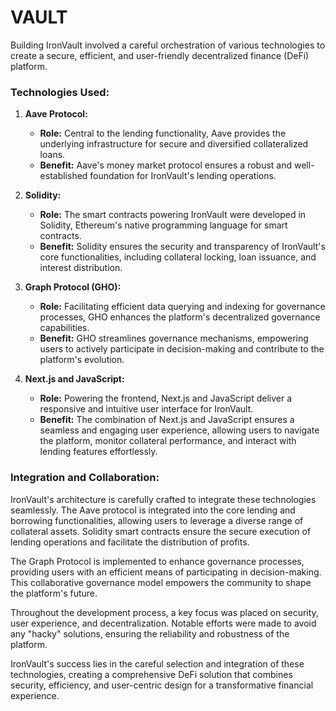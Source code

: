 # VAULT

Building IronVault involved a careful orchestration of various technologies to create a secure, efficient, and user-friendly decentralized finance (DeFi) platform.

### Technologies Used:

1. **Aave Protocol:**
   - **Role:** Central to the lending functionality, Aave provides the underlying infrastructure for secure and diversified collateralized loans.
   - **Benefit:** Aave's money market protocol ensures a robust and well-established foundation for IronVault's lending operations.

2. **Solidity:**
   - **Role:** The smart contracts powering IronVault were developed in Solidity, Ethereum's native programming language for smart contracts.
   - **Benefit:** Solidity ensures the security and transparency of IronVault's core functionalities, including collateral locking, loan issuance, and interest distribution.

3. **Graph Protocol (GHO):**
   - **Role:** Facilitating efficient data querying and indexing for governance processes, GHO enhances the platform's decentralized governance capabilities.
   - **Benefit:** GHO streamlines governance mechanisms, empowering users to actively participate in decision-making and contribute to the platform's evolution.

4. **Next.js and JavaScript:**
   - **Role:** Powering the frontend, Next.js and JavaScript deliver a responsive and intuitive user interface for IronVault.
   - **Benefit:** The combination of Next.js and JavaScript ensures a seamless and engaging user experience, allowing users to navigate the platform, monitor collateral performance, and interact with lending features effortlessly.

### Integration and Collaboration:

IronVault's architecture is carefully crafted to integrate these technologies seamlessly. The Aave protocol is integrated into the core lending and borrowing functionalities, allowing users to leverage a diverse range of collateral assets. Solidity smart contracts ensure the secure execution of lending operations and facilitate the distribution of profits.

The Graph Protocol is implemented to enhance governance processes, providing users with an efficient means of participating in decision-making. This collaborative governance model empowers the community to shape the platform's future.

Throughout the development process, a key focus was placed on security, user experience, and decentralization. Notable efforts were made to avoid any "hacky" solutions, ensuring the reliability and robustness of the platform.

IronVault's success lies in the careful selection and integration of these technologies, creating a comprehensive DeFi solution that combines security, efficiency, and user-centric design for a transformative financial experience.
